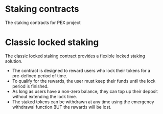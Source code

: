 # Staking contracts
The staking contracts for PEX project

# Classic locked staking
The classic locked staking contract provides a flexible locked staking solution.

- The contract is designed to reward users who lock their tokens for a pre-defined period of time.
- To qualify for the rewards, the user must keep their funds until the lock period is finished.
- As long as users have a non-zero balance, they can top up their deposit without extending the lock time. 
- The staked tokens can be withdrawn at any time using the emergency withdrawal function BUT the rewards will be lost.
